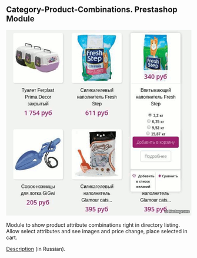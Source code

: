 ## Category-Product-Combinations. Prestashop Module

[![Category-Product-Combinations. Prestashop Module](https://github.com/cmirnow/Category-Product-Combinations/blob/master/pic/categorycombinations.gif)](https://masterpro.ws/category-product-combinations-prestashop-module)

Module to show product attribute combinations right in directory listing. Allow select attributes and see images and price change, place selected in cart.

[Description](https://masterpro.ws/category-product-combinations-prestashop-module) (in Russian).